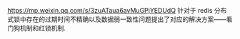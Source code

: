 https://mp.weixin.qq.com/s/3zuATaua6avMuGPjYEDUdQ
针对于 redis 分布式锁中存在的过期时间不精确以及数据弱一致性问题提出了对应的解决方案——看门狗机制和红锁机制.
